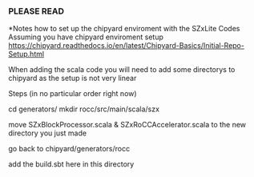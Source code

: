 ### PLEASE READ 
*Notes how to set up the chipyard enviroment with the SZxLite Codes 
Assuming you have chipyard enviroment setup 
https://chipyard.readthedocs.io/en/latest/Chipyard-Basics/Initial-Repo-Setup.html

When adding the scala code you will need to add some directorys to chipyard as the setup is not very linear 

Steps (in no particular order right now) 

cd generators/
mkdir rocc/src/main/scala/szx

move SZxBlockProcessor.scala & SZxRoCCAccelerator.scala to the new directory you just made 

go back to chipyard/generators/rocc

add the build.sbt here in this directory 

